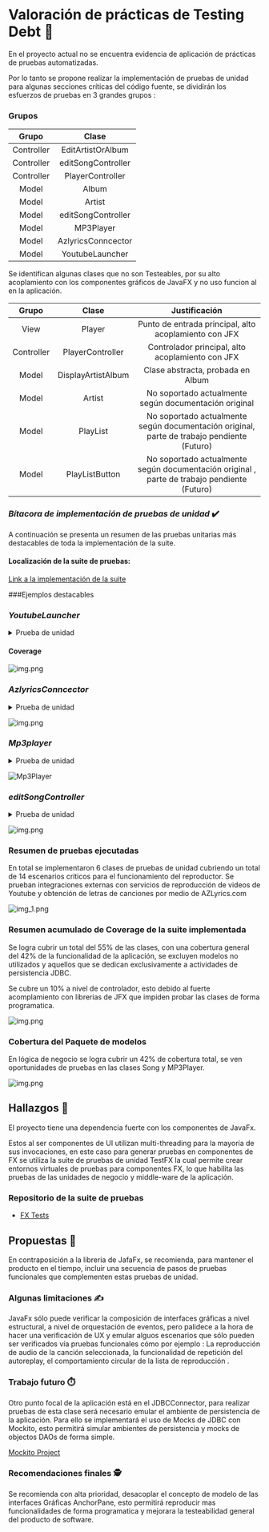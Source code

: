 # Valoración de prácticas de Testing Debt  🧪

En el proyecto actual no se encuentra evidencia de aplicación de prácticas de pruebas automatizadas.

Por lo tanto se propone realizar la implementación de pruebas de unidad para algunas secciones críticas del código fuente, se dividirán los esfuerzos de pruebas en 3 grandes grupos : 

### Grupos

|   Grupo    |       Clase        |   
|:----------:|:------------------:|
| Controller | EditArtistOrAlbum  |
| Controller | editSongController |
| Controller |  PlayerController  |
|   Model    |       Album        |
|   Model    |       Artist       |
|   Model    | editSongController |
|   Model    |     MP3Player      |
|   Model    |  AzlyricsConncector   |
|   Model    |  YoutubeLauncher   |

Se identifican algunas clases que no son Testeables, por su alto acoplamiento con 
los componentes gráficos de JavaFX y no uso funcion al en la aplicación.


|   Grupo    |       Clase        |                                        Justificación                                        |
|:----------:|:------------------:|:-------------------------------------------------------------------------------------------:|
|    View    |       Player       |                    Punto de entrada principal, alto acoplamiento con JFX                    |
| Controller |  PlayerController  |                      Controlador principal, alto acoplamiento con JFX                       |
|   Model    | DisplayArtistAlbum |                              Clase abstracta, probada en Album                              |
|   Model    |       Artist       |                   No soportado actualmente  según documentación original                    |
|   Model    |      PlayList      | No soportado actualmente  según documentación original, parte de trabajo pendiente (Futuro) |
|   Model    |   PlayListButton   |                   No soportado actualmente  según documentación original  , parte de trabajo pendiente (Futuro)                  |


### *Bítacora de implementación de pruebas de unidad* ✔️
A continuación se presenta un resumen de las pruebas unitarias más destacables de toda la implementación de la suite. 

#### Localización de la suite de pruebas: 

[Link a la implementación de la suite](https://github.com/sc-martinez/Player/tree/master/src/test/java)

###Ejemplos destacables
### *YoutubeLauncher*
<details><summary>Prueba de unidad</summary>
<p>

#### Encontrado en test/Model/Model.YoutubeLauncherTest.java

```java

import org.junit.Test;

public class Model.YoutubeLauncherTest{

@Test
public void findYoutubeLinkWhenSongExists(){
        //Arrange
        Song s=new Song
        .SongBuilder("")
        .album("meteora")
        .artist("Linkin Park")
        .title("In The End")
        .build();
        YoutubeLauncher yb=new YoutubeLauncher(s);
        //Act
        String result=yb.findYoutubeLink();
        //Assert
        assertNotNull(result);
        }

@Test
public void findYoutubeLinkWhenSongNotExists(){
        //Arrange
        Song s=new Song
        .SongBuilder("")
        .album("unknown")
        .artist("unknown")
        .title("1231asdazsdasdasd12w112312312312@!@##")
        .build();
        YoutubeLauncher yb=new YoutubeLauncher(s);
        //Act
        String result=yb.findYoutubeLink();
        //Assert
        assertNull(result);
        }


        }
```

</details></p>

#### Coverage

![img.png](TestsYoutubeLauncher.png)



### *AzlyricsConncector*
<details><summary>Prueba de unidad</summary>
<p>

#### Encontrado en test/Model/AzlyricsConncectortest.java

```java

import org.junit.Test;

import static org.junit.Assert.*;

public class Model.AzlyricsConncectorTest{

@Test
public void returnLyricsWhenSongExists(){
        //Arrange
        AzlyricsConncector connector=new AzlyricsConncector("linkinpark","In The End");
        //Act
        connector.run();
        //Assert
        assertNotNull(connector.returnLyrics());
        }

@Test
public void returnLyricsWhenSongNoExists(){
        //Arrange
        AzlyricsConncector connector=new AzlyricsConncector("linkinpark","123123asdasfasdfasd");
        //Act
        connector.run();
        //Assert
        assertNull(connector.returnLyrics());
        }

        }
```

</details></p>



![img.png](AzLyricsConnector.png)



### *Mp3player*
<details><summary>Prueba de unidad</summary>
<p>

#### Encontrado en test/Model/Mp3playerTest.java

```java

package Model;

import javafx.application.Platform;
import javafx.scene.Scene;
import javafx.scene.layout.AnchorPane;
import javafx.stage.Stage;
import org.testfx.assertions.api.Assertions;
import org.testfx.framework.junit.ApplicationTest;

import org.junit.Test;

import java.util.LinkedList;
import java.util.List;

import static org.junit.Assert.*;

public class Mp3playerTest extends ApplicationTest {

    AnchorPane pane;

    @Override
    public void start(Stage stage) {
        pane = new AnchorPane();
        stage.setScene(new Scene(pane
                , 100, 100));
        stage.show();
    }

    @Test
    public void loadSongs() {
        Song sa = new Song
                .SongBuilder("")
                .album("meteora")
                .artist("Linkin Park")
                .title("Breaking The Habit")
                .build();
        Song sb = new Song
                .SongBuilder("")
                .album("meteora")
                .artist("Linkin Park")
                .title("Numb")
                .build();
        LinkedList<Song> songs = new LinkedList<Song>(List.of(new Song[]{sa, sb}));
        Mp3player mp3 = new Mp3player();
        Platform.runLater(new Thread(() -> {
            mp3.loadBar(pane);
            mp3.loadSongs(songs);
            //Throws exception due that file extension does not exists, but the song is queued into the player
            assertThrows(NullPointerException.class, () -> {
                mp3.setCurrentSong(0);
            });
        }));
    }


    @Test
    public void next() {
        Song sa = new Song
                .SongBuilder("")
                .album("meteora")
                .artist("Linkin Park")
                .title("Breaking The Habit")
                .build();
        LinkedList<Song> songs = new LinkedList<Song>(List.of(new Song[]{sa}));
        Mp3player mp3 = new Mp3player();
        Platform.runLater(new Thread(() -> {
            mp3.loadBar(pane);
            mp3.loadSongs(songs);
            //Throws exception due that file extension does not exists, but the song is queued into the player
            assertThrows(NullPointerException.class, () -> {
                mp3.next();
            });
        }));

    }

    @Test
    public void prev() {
        Song sa = new Song
                .SongBuilder("")
                .album("meteora")
                .artist("Linkin Park")
                .title("Breaking The Habit")
                .build();
        LinkedList<Song> songs = new LinkedList<Song>(List.of(new Song[]{sa}));
        Mp3player mp3 = new Mp3player();
        Platform.runLater(new Thread(() -> {
            mp3.loadBar(pane);
            mp3.loadSongs(songs);
            //Throws exception due that file extension does not exists, but the song is queued into the player
            assertThrows(NullPointerException.class, () -> {
                mp3.prev();
            });
        }));
    }

    @Test
    public void setAutoreplay() {
        Song sa = new Song
                .SongBuilder("")
                .album("meteora")
                .artist("Linkin Park")
                .title("Breaking The Habit")
                .build();
        Mp3player mp3 = new Mp3player();
        Platform.runLater(new Thread(() -> {
            mp3.loadBar(pane);
            //Throws exception due that file extension does not exists, but the song is queued into the player
            assertTrue(mp3.setAutoreplay());
            assertFalse(mp3.setAutoreplay());
        }));
    }
}
```

</details></p>

![Mp3Player](MP3PlayerTest.png)


### *editSongController*
<details><summary>Prueba de unidad</summary>
<p>

#### Encontrado en test/Model/editSongControllerTest.java

```java
package Controller;

import Model.JDBCConnector;
import Model.Song;
import javafx.application.Platform;
import javafx.fxml.FXMLLoader;
import javafx.scene.Scene;
import javafx.scene.layout.Pane;
import javafx.stage.Stage;
import org.junit.Test;
import org.testfx.framework.junit.ApplicationTest;

import java.io.IOException;
import java.sql.SQLException;
import java.util.ArrayList;
import java.util.List;
import java.util.UUID;

import static org.junit.Assert.*;

public class editSongControllerTest extends ApplicationTest {

    FXMLLoader loader;
    String artist = UUID.randomUUID().toString();
    String song = UUID.randomUUID().toString();
    List<Song> songs = new ArrayList<>();

    @Override
    public void start(Stage stage) throws IllegalAccessException, InstantiationException, SQLException, ClassNotFoundException, IOException {
        loader = new FXMLLoader(
                getClass().getResource(
                        "/editSong.fxml"
                )
        );
        stage.setScene(new Scene((Pane) loader.load()));
        stage.show();
        Song sa = new Song
                .SongBuilder("")
                .album("meteora")
                .artist(artist)
                .title(song)
                .build();
        songs.add(sa);
        JDBCConnector.connect();
        JDBCConnector.addArtist(artist);

    }


    @Test
    public void initDataAndRenderContent() {
        Platform.runLater(new Thread(() -> {
            editSongController controller = loader.getController();
            controller.initData(songs.get(0));
            assertEquals(songs.get(0).getArtist(), artist);
        }));
    }

    @Test
    public void initialize() {
        Platform.runLater(new Thread(() -> {
            editSongController controller = loader.getController();
            controller.initialize(null, null);
            assertEquals(songs.get(0).getArtist(), artist);
        }));
    }
}
```

</details></p>

![img.png](editSongController.png)

### Resumen de pruebas ejecutadas
En total se implementaron 6 clases de pruebas de unidad cubriendo un total de 14 escenarios críticos para el funcionamiento del reproductor. 
Se prueban integraciones externas con servicios de reproducción de videos de Youtube y obtención de letras de canciones por medio de AZLyrics.com

![img_1.png](AllTests.png)

### Resumen acumulado de Coverage de la suite implementada 

Se logra cubrir un total del 55% de las clases, con una cobertura general del 42% de la funcionalidad de la aplicación, se excluyen modelos no utilizados y aquellos que se dedican exclusivamente a actividades de persistencia JDBC.

Se cubre un 10% a nivel de controlador, esto debido al fuerte acomplamiento con librerias de JFX que impiden probar las clases de forma programatica. 

![img.png](CoverageAccumulated.png)

### Cobertura del Paquete de modelos

En lógica de negocio se logra cubrir un 42% de cobertura total, se ven oportunidades de pruebas en las clases Song y MP3Player.

![img.png](model.png)

## Hallazgos 🔎

El proyecto tiene una dependencia fuerte con los componentes de JavaFx. 


Estos al ser componentes de UI utilizan multi-threading para la mayoría de sus invocaciones, en este caso para generar pruebas en componentes de FX se utiliza la suite de pruebas de unidad TestFX la cual permite crear entornos virtuales de pruebas para componentes FX, lo que habilita las pruebas de las unidades de negocio y middle-ware de la aplicación. 

### Repositorio de la suite de pruebas 

- [FX Tests](https://github.com/TestFX/TestFX)


## Propuestas  📝
En contraposición a la libreria de JafaFx, se recomienda, para mantener el producto en el tiempo, incluir una secuencia de pasos de pruebas funcionales que complementen estas pruebas de unidad.

### Algunas limitaciones ✍️

JavaFx sólo puede verificar la composición de interfaces gráficas a nivel estructural, a nivel de orquestación de eventos, pero palidece a la hora de hacer una verificación de UX y emular alguos escenarios que sólo pueden ser verificados vía pruebas funcionales cómo por ejemplo : La reproducción de audio de la canción seleccionada, la funcionalidad de repetición del autoreplay, el comportamiento circular de la lista de reproducción .

### Trabajo futuro  ⏱️

Otro punto focal de la aplicación está en el JDBCConnector, para realizar pruebas de esta clase será necesario emular el ambiente de persistencia de la aplicación.
Para ello se implementará el uso de Mocks de JDBC con Mockito, esto permitirá simular ambientes de persistencia y mocks de objectos DAOs de forma simple. 

[Mockito Project](https://site.mockito.org/)

### Recomendaciones finales 🕵️

Se recomienda con alta prioridad, desacoplar el concepto de modelo de las interfaces Gráficas AnchorPane, esto permitirá reproducir mas funcionalidades de forma programatica y mejorara la testeabilidad general del producto de software. 
